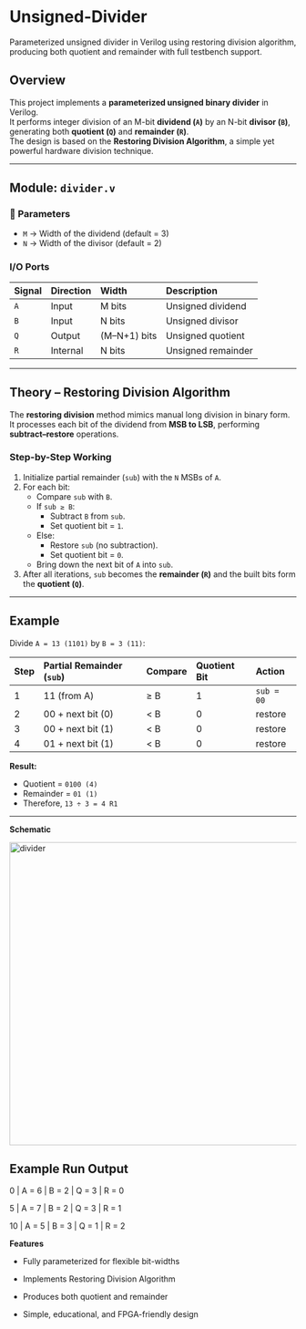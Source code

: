 # Unsigned-Divider
Parameterized unsigned divider in Verilog using restoring division algorithm, producing both quotient and remainder with full testbench support.

##  Overview
This project implements a **parameterized unsigned binary divider** in Verilog.  
It performs integer division of an M-bit **dividend (`A`)** by an N-bit **divisor (`B`)**, generating both **quotient (`Q`)** and **remainder (`R`)**.  
The design is based on the **Restoring Division Algorithm**, a simple yet powerful hardware division technique.

---

##  Module: `divider.v`

### 🔧 Parameters
- `M` → Width of the dividend (default = 3)  
- `N` → Width of the divisor (default = 2)

###  I/O Ports
| Signal | Direction | Width | Description |
|:--------|:-----------|:--------|:-------------|
| `A` | Input | M bits | Unsigned dividend |
| `B` | Input | N bits | Unsigned divisor |
| `Q` | Output | (M–N+1) bits | Unsigned quotient |
| `R` | Internal | N bits | Unsigned remainder |

---

##  Theory – Restoring Division Algorithm

The **restoring division** method mimics manual long division in binary form.  
It processes each bit of the dividend from **MSB to LSB**, performing **subtract–restore** operations.

###  Step-by-Step Working
1. Initialize partial remainder (`sub`) with the `N` MSBs of `A`.  
2. For each bit:
   - Compare `sub` with `B`.  
   - If `sub ≥ B`:  
     - Subtract `B` from `sub`.  
     - Set quotient bit = `1`.  
   - Else:  
     - Restore `sub` (no subtraction).  
     - Set quotient bit = `0`.  
   - Bring down the next bit of `A` into `sub`.  
3. After all iterations, `sub` becomes the **remainder (`R`)** and the built bits form the **quotient (`Q`)**.

---

##  Example

Divide `A = 13 (1101)` by `B = 3 (11)`:

| Step | Partial Remainder (`sub`) | Compare | Quotient Bit | Action |
|:------|:--------------------------|:---------|:--------------|:--------|
| 1 | 11 (from A) | ≥ B | 1 | `sub = 00` |
| 2 | 00 + next bit (0) | < B | 0 | restore |
| 3 | 00 + next bit (1) | < B | 0 | restore |
| 4 | 01 + next bit (1) | < B | 0 | restore |

**Result:**  
- Quotient = `0100 (4)`  
- Remainder = `01 (1)`  
- Therefore, `13 ÷ 3 = 4 R1`

---

**Schematic**

<img width="1813" height="532" alt="divider" src="https://github.com/user-attachments/assets/cb083433-6c97-42bc-9f7f-9a1915852d34" />

##  Example Run Output
 0  |  A = 6  |  B = 2  |  Q = 3  |  R = 0
 
 5  |  A = 7  |  B = 2  |  Q = 3  |  R = 1
 
 10 |  A = 5  |  B = 3  |  Q = 1  |  R = 2
 

**Features**

- Fully parameterized for flexible bit-widths

- Implements Restoring Division Algorithm

- Produces both quotient and remainder

- Simple, educational, and FPGA-friendly design



